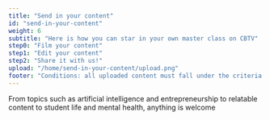 ```yaml
---
title: "Send in your content"
id: "send-in-your-content"
weight: 6
subtitle: "Here is how you can star in your own master class on CBTV"
step0: "Film your content"
step1: "Edit your content"
step2: "Share it with us!"
upload: "/home/send-in-your-content/upload.png"
footer: "Conditions: all uploaded content must fall under the criteria of  quality and educational value"
---
```


From topics such as artificial intelligence and entrepreneurship to relatable content to student life and mental health, anything is welcome